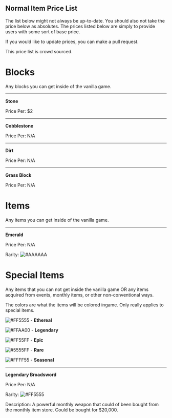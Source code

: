 ## Normal Item Price List

The list below might not always be up-to-date. You should also not take the price below as absolutes.
The prices listed below are simply to provide users with some sort of base price. 

If you would like to update prices, you can make a pull request. 

This price list is crowd sourced. 

# Blocks
Any blocks you can get inside of the vanilla game.

___
**Stone**

Price Per: $2
___
**Cobblestone**

Price Per: N/A
___
**Dirt**

Price Per: N/A
___
**Grass Block**

Price Per: N/A






<!-- Please keep a large blank space between each category -->






# Items
Any items you can get inside of the vanilla game.

___
**Emerald**

Price Per: N/A

Rarity: ![#AAAAAA](https://placehold.it/15/AAAAAA/000000?text=+)






<!-- Please keep a large blank space between each category -->







# Special Items
Any items that you can not get inside the vanilla game OR any items acquired from events, monthly items, or other non-conventional ways.


The colors are what the items will be colored ingame. Only really applies to special items.

![#FF5555](https://placehold.it/15/FF5555/000000?text=+) - **Ethereal**


![#FFAA00](https://placehold.it/15/FFAA00/000000?text=+) - **Legendary**


![#FF55FF](https://placehold.it/15/FF55FF/000000?text=+) - **Epic**


![#5555FF](https://placehold.it/15/5555FF/000000?text=+) - **Rare**


![#FFFF55](https://placehold.it/15/FFFF55/000000?text=+) - **Seasonal**

___
**Legendary Broadsword**

Price Per: N/A

Rarity: ![#FF5555](https://placehold.it/15/FF5555/000000?text=+)

Description: A powerful monthly weapon that could of been bought from the monthly item store. Could be bought for $20,000.
